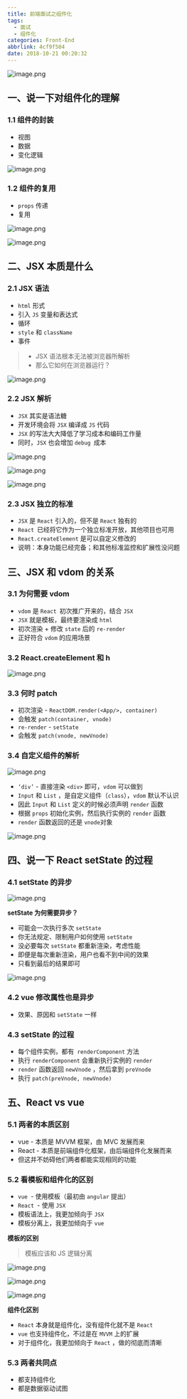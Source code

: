 ```yaml
---
title: 前端面试之组件化
tags:
  - 面试
  - 组件化
categories: Front-End
abbrlink: 4cf9f504
date: 2018-10-21 00:20:32
---
```


![image.png](https://upload-images.jianshu.io/upload_images/1480597-8aa7fa463781cafe.png?imageMogr2/auto-orient/strip%7CimageView2/2/w/1240)

## 一、说一下对组件化的理解

### 1.1 组件的封装

- 视图
- 数据
- 变化逻辑

![image.png](https://upload-images.jianshu.io/upload_images/1480597-8f48ca224806e741.png?imageMogr2/auto-orient/strip%7CimageView2/2/w/1240)

### 1.2 组件的复用

- `props` 传递
- 复用

![image.png](https://upload-images.jianshu.io/upload_images/1480597-2a5e3b0b883ad5f5.png?imageMogr2/auto-orient/strip%7CimageView2/2/w/1240)

![image.png](https://upload-images.jianshu.io/upload_images/1480597-3e549b6e59c0ea28.png?imageMogr2/auto-orient/strip%7CimageView2/2/w/1240)

## 二、JSX 本质是什么

### 2.1 JSX 语法

- `html` 形式
- 引入 `JS` 变量和表达式
- 循环
- `style` 和 `className`
- 事件

> - JSX 语法根本无法被浏览器所解析
> - 那么它如何在浏览器运行？

![image.png](https://upload-images.jianshu.io/upload_images/1480597-f1c8a9cbb26570e6.png?imageMogr2/auto-orient/strip%7CimageView2/2/w/1240)

### 2.2 JSX 解析

- `JSX` 其实是语法糖
- 开发环境会将 `JSX` 编译成 `JS` 代码
- `JSX` 的写法大大降低了学习成本和编码工作量
- 同时，`JSX` 也会增加 `debug `成本

![image.png](https://upload-images.jianshu.io/upload_images/1480597-5f19249d793a7cfb.png?imageMogr2/auto-orient/strip%7CimageView2/2/w/1240)

![image.png](https://upload-images.jianshu.io/upload_images/1480597-11923d891215fd76.png?imageMogr2/auto-orient/strip%7CimageView2/2/w/1240)

![image.png](https://upload-images.jianshu.io/upload_images/1480597-d033075c77441cb1.png?imageMogr2/auto-orient/strip%7CimageView2/2/w/1240)

### 2.3 JSX 独立的标准

- `JSX` 是 `React` 引入的，但不是 `React` 独有的
- `React `已经将它作为一个独立标准开放，其他项目也可用
- `React.createElement` 是可以自定义修改的
- 说明：本身功能已经完备；和其他标准监控和扩展性没问题

## 三、JSX 和 vdom 的关系

### 3.1 为何需要 vdom

- `vdom` 是 `React `初次推广开来的，结合 `JSX`
- `JSX` 就是模板，最终要渲染成 `html`
- 初次渲染 + 修改 `state` 后的 `re-render`
- 正好符合 `vdom` 的应用场景

### 3.2 React.createElement 和 h

![image.png](https://upload-images.jianshu.io/upload_images/1480597-d345399b0ceb7e4f.png?imageMogr2/auto-orient/strip%7CimageView2/2/w/1240)

### 3.3 何时 patch

- 初次渲染 - `ReactDOM.render(<App/>, container)`
- 会触发 `patch(container, vnode)`
- `re-render` - `setState`
- 会触发 `patch(vnode, newVnode)`

### 3.4 自定义组件的解析

![image.png](https://upload-images.jianshu.io/upload_images/1480597-69788662ca8059d7.png?imageMogr2/auto-orient/strip%7CimageView2/2/w/1240)

- `‘div’` - 直接渲染 `<div>` 即可，`vdom` 可以做到
- `Input` 和 `List` ，是自定义组件（`class`），`vdom` 默认不认识
- 因此 `Input` 和 `List` 定义的时候必须声明 `render` 函数
- 根据 `props` 初始化实例，然后执行实例的 `render` 函数
- `render` 函数返回的还是 `vnode`对象

![image.png](https://upload-images.jianshu.io/upload_images/1480597-11a4ca366d944a6f.png?imageMogr2/auto-orient/strip%7CimageView2/2/w/1240)

## 四、说一下 React setState 的过程

### 4.1 setState 的异步

![image.png](https://upload-images.jianshu.io/upload_images/1480597-dc8703edc57b0b20.png?imageMogr2/auto-orient/strip%7CimageView2/2/w/1240)


**setState 为何需要异步？**

- 可能会一次执行多次 `setState `
- 你无法规定、限制用户如何使用 `setState`
- 没必要每次 `setState` 都重新渲染，考虑性能
- 即便是每次重新渲染，用户也看不到中间的效果
- 只看到最后的结果即可

![image.png](https://upload-images.jianshu.io/upload_images/1480597-dbca3e81f5b1a4a1.png?imageMogr2/auto-orient/strip%7CimageView2/2/w/1240)



### 4.2 vue 修改属性也是异步

- 效果、原因和 `setState` 一样

### 4.3 setState 的过程

- 每个组件实例，都有` renderComponent` 方法
- 执行 `renderComponent`  会重新执行实例的 `render`
- `render` 函数返回 `newVnode` ，然后拿到 `preVnode `
- 执行 `patch(preVnode, newVnode)`

## 五、React vs vue

### 5.1 两者的本质区别

- vue - 本质是 MVVM 框架，由 MVC 发展而来
- React - 本质是前端组件化框架，由后端组件化发展而来
- 但这并不妨碍他们两者都能实现相同的功能

### 5.2 看模板和组件化的区别

- `vue `- 使用模板（最初由 `angular` 提出）
- `React `- 使用 `JSX`
- 模板语法上，我更加倾向于 `JSX`
- 模板分离上，我更加倾向于 `vue`

**模板的区别**

> 模板应该和 JS 逻辑分离

![image.png](https://upload-images.jianshu.io/upload_images/1480597-5e3dfde0d813ee64.png?imageMogr2/auto-orient/strip%7CimageView2/2/w/1240)

![image.png](https://upload-images.jianshu.io/upload_images/1480597-d551ac0050d8ecf3.png?imageMogr2/auto-orient/strip%7CimageView2/2/w/1240)

![image.png](https://upload-images.jianshu.io/upload_images/1480597-a9fd44b70c5529d4.png?imageMogr2/auto-orient/strip%7CimageView2/2/w/1240)

**组件化区别**

- `React` 本身就是组件化，没有组件化就不是 `React`
- `vue` 也支持组件化，不过是在 `MVVM` 上的扩展
- 对于组件化，我更加倾向于 `React` ，做的彻底而清晰

### 5.3 两者共同点

- 都支持组件化
- 都是数据驱动试图
